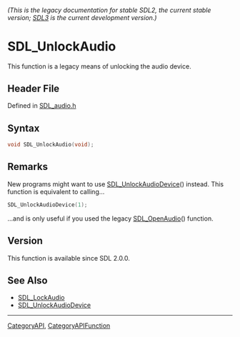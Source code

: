 ###### (This is the legacy documentation for stable SDL2, the current stable version; [SDL3](https://wiki.libsdl.org/SDL3/) is the current development version.)
# SDL_UnlockAudio

This function is a legacy means of unlocking the audio device.

## Header File

Defined in [SDL_audio.h](https://github.com/libsdl-org/SDL/blob/SDL2/include/SDL_audio.h)

## Syntax

```c
void SDL_UnlockAudio(void);

```

## Remarks

New programs might want to use
[SDL_UnlockAudioDevice](SDL_UnlockAudioDevice)() instead. This function is
equivalent to calling...

```c
SDL_UnlockAudioDevice(1);
```

...and is only useful if you used the legacy
[SDL_OpenAudio](SDL_OpenAudio)() function.

## Version

This function is available since SDL 2.0.0.

## See Also

* [SDL_LockAudio](SDL_LockAudio)
* [SDL_UnlockAudioDevice](SDL_UnlockAudioDevice)

----
[CategoryAPI](CategoryAPI), [CategoryAPIFunction](CategoryAPIFunction)

